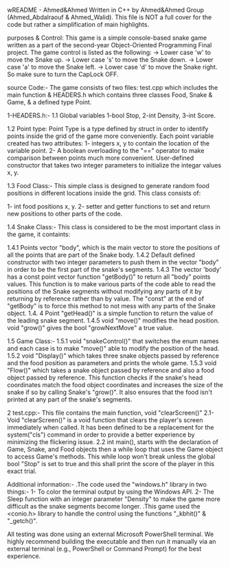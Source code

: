 wREADME - Ahmed&Ahmed
Written in C++ by Ahmed&Ahmed Group (Ahmed_Abdalraouf & Ahmed_Walid).
This file is NOT a full cover for the code but rather a simplification of main highlights.

purposes & Control:
This game is a simple console-based snake game written as a part of the second-year Object-Oriented Programming Final project.
The game control is listed as the following:
-> Lower case 'w' to move the Snake up.
-> Lower case 's' to move the Snake down.
-> Lower case 'a' to move the Snake left.
-> Lower case 'd' to move the Snake right.
So make sure to turn the CapLock OFF.

source Code:-
The game consists of two files: test.cpp which includes the main function & HEADERS.h which contains three classes Food, Snake & Game, & a defined type Point.

1-HEADERS.h:-
1.1 Global variables 1-bool Stop, 2-int Density, 3-int Score.

1.2 Point type:
Point Type is a type defined by struct in order to identify points inside the grid of the game more conveniently. Each point variable created has two attributes:
1- integers x, y to contain the location of the variable point.
2- A boolean overloading to the "==" operator to make comparison between points much more convenient.
User-defined constructor that takes two integer parameters to initialize the integar values x, y.

1.3 Food Class:-
This simple class is designed to generate random food positions in different locations inside the grid. This class consists of:

1- int food positions x, y.
2- setter and getter functions to set and return new positions to other parts of the code.

1.4 Snake Class:-
This class is considered to be the most important class in the game, it containts:

1.4.1 Points vector "body", which is the main vector to store the positions of all the points that are part of the Snake body.
1.4.2 Default defined constructor with two integer parameters to push them in the vector "body" in order to be the first part of the snake's segments.
1.4.3 The vector 'body' has a const point vector function "getBody()" to return all "body" points values. This function is to make various parts of the code able to read the positions of the Snake segments without modifying any parts of it by returning by reference rather than by value. The "const" at the end of "getBody" is to force this method to not mess with any parts of the Snake object.
1.4. 4 Point "getHead()" is a simple function to return the value of the leading snake segment.
1.4.5  void "move()" modifies the head position.
          void "grow()" gives the bool "growNextMove" a true value.

1.5 Game Class:-
1.5.1 void "snakeControl()" that switches the enum names and each case is to make "move()" able to modify the position of the head.
1.5.2 void "Display()" which takes three snake objects passed by reference and the food position as parameters and prints the whole game.
1.5.3 void "Flow()" which takes a snake object passed by reference and also a food object passed by reference.
 This function checks if the snake's head coordinates match the food object coordinates and increases the size of the snake if so by calling Snake's "grow()".
 It also ensures that the food isn't printed at any part of the snake's segments.

2 test.cpp:-
This file contains the main function, void "clearScreen()"
2.1- Void "clearScreen()" is a void function that clears the player's screen immediately when called. It has been defined to be a replacement for the system("cls") command in order to provide a better experience by minimizing the flickering issue.
2.2 int main(), starts with the declaration of Game, Snake, and Food objects then a while loop that uses the Game object to access Game's methods.
This while loop won't break unless the global bool "Stop" is set to true and this shall print the score of the player in this exact trial.

Additional information:-
.The code used the "windows.h" library in two things:-
1- To color the terminal output by using the Windows API.
2- The Sleep function with an integer parameter "Density" to make the game more difficult as the snake segments become longer.
.This game used the <conio.h> library to handle the control using the functions "_kbhit()" & "_getch()".

All testing was done using an external Microsoft PowerShell terminal.
We highly recommend building the executable and then run it manually via an external terminal (e.g., PowerShell or Command Prompt) for the best experience.
